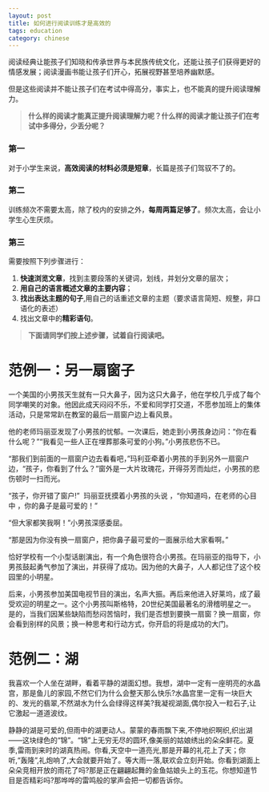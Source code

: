 ```yaml
---
layout: post
title: 如何进行阅读训练才是高效的
tags: education
category: chinese
---
```


阅读经典让能孩子们知晓和传承世界与本民族传统文化，还能让孩子们获得更好的情感发展；阅读漫画书能让孩子们开心，拓展视野甚至培养幽默感。

但是这些阅读并不能让孩子们在考试中得高分，事实上，也不能真的提升阅读理解力。

> **什么样的阅读才能真正提升阅读理解力呢？什么样的阅读才能让孩子们在考试中多得分，少丢分呢？**

### 第一
对于小学生来说，**高效阅读的材料必须是短章**，长篇是孩子们驾驭不了的。

### 第二
训练频次不需要太高，除了校内的安排之外，**每周两篇足够了**。频次太高，会让小学生心生厌烦。

### 第三
需要按照下列步骤进行：

1. **快速浏览文章**，找到主要段落的关键词，划线，并划分文章的层次；
2. **用自己的语言概述文章的主要内容**；
3. **找出表达主题的句子**,用自己的话重述文章的主题（要求语言简短、规整，非口语化的表述）
4. 找出文章中的**精彩语句**。

> **下面请同学们按上述步骤，试着自行阅读吧。**

# 范例一：另一扇窗子

一个美国的小男孩天生就有一只大鼻子，因为这只大鼻子，他在学校几乎成了每个同学嘲笑的对象。他因此成天闷闷不乐，不爱和同学打交道，不愿参加班上的集体活动，只是常常趴在教室的最后一扇窗户边上看风景。

他的老师玛丽亚发现了小男孩的忧郁。一次课后，她走到小男孩身边问：“你在看什么呢？”“我看见一些人正在埋葬那条可爱的小狗。”小男孩悲伤不已。

“那我们到前面的一扇窗户边去看看吧，”玛利亚牵着小男孩的手到另外一扇窗户边，“孩子，你看到了什么？”窗外是一大片玫瑰花，开得芬芳而灿烂，小男孩的悲伤顿时一扫而光。

“孩子，你开错了窗户!”  玛丽亚抚摸着小男孩的头说 ，“你知道吗，在老师的心目中 ，你的鼻子是最可爱的！”

“但大家都笑我啊！”小男孩深感委屈。

“那是因为你没有换一扇窗户，把你鼻子最可爱的一面展示给大家看啊。”

恰好学校有一个小型话剧演出，有一个角色很符合小男孩。在玛丽亚的指导下，小男孩鼓起勇气参加了演出，并获得了成功。因为他的大鼻子，人人都记住了这个校园里的小明星。

后来，小男孩参加美国电视节目的演出，名声大振。再后来他进入好莱坞，成了最受欢迎的明星之一。这个小男孩叫斯格特，20世纪美国最著名的滑稽明星之一。是的，当我们因某些缺陷而愁闷苦恼时，我们是否想到要换一扇窗？换一扇窗，你会看到别样的风景；换一种思考和行动方式，你开启的将是成功的大门。

# 范例二：湖

我喜欢一个人坐在湖畔，看着平静的湖面幻想。我想，湖中一定有一座明亮的水晶宫，那是鱼儿的家园,不然它们为什么会整天那么快乐?水晶宫里一定有一块巨大的、发光的翡翠,不然湖水为什么会绿得这样美?我凝视湖面,偶尔投入一粒石子,让它激起一道道波纹。

静静的湖是可爱的,但雨中的湖更动人。蒙蒙的春雨飘下来,不停地织啊织,织出湖——这块绿色的“锦”。“锦”上无穷无尽的圆环,像美丽的姑娘绣出的朵朵鲜花。夏季,雷雨到来时的湖真热闹。你看,天空中一道亮光,那是开幕的礼花上了天；你听,“轰隆”,礼炮响了,大会就要开始了。等大雨一落,联欢会立刻开始。你看到湖面上朵朵竞相开放的雨花了吗?那是正在翩翩起舞的金鱼姑娘头上的玉花。你想知道节目是否精彩吗?那哗哗的雷鸣般的掌声会把一切都告诉你。